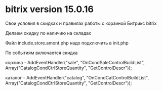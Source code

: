 # bitrix version 15.0.16

Свои условия в скидках и правилах работы с корзиной Битрикс bitrix

Делаем скидку по наличию на складах

Файл include.store.amont.php надо подключить в init.php

По событиям включается скидка

корзина - AddEventHandler("sale", "OnCondSaleControlBuildList", Array("CatalogCondCtrlStoreQuantity", "GetControlDescr"));

каталог - AddEventHandler("catalog", "OnCondCatControlBuildList", Array("CatalogCondCtrlStoreQuantity", "GetControlDescr"));

